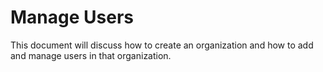 # Manage Users

This document will discuss how to create an organization and how to add and manage users in that organization.